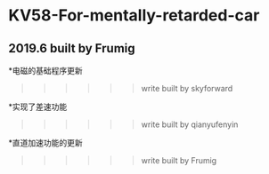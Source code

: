 # KV58-For-mentally-retarded-car
## 2019.6 built by Frumig

*电磁的基础程序更新<br>
>>>>>>write built by skyforward
           
*实现了差速功能<br>
>>>>>>write built by qianyufenyin
           
*直道加速功能的更新<br>
>>>>>>write built by Frumig

